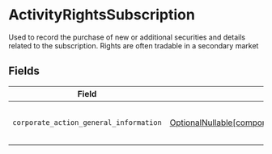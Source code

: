 # ActivityRightsSubscription

Used to record the purchase of new or additional securities and details related to the subscription. Rights are often tradable in a secondary market


## Fields

| Field                                                                                                                                                                              | Type                                                                                                                                                                               | Required                                                                                                                                                                           | Description                                                                                                                                                                        |
| ---------------------------------------------------------------------------------------------------------------------------------------------------------------------------------- | ---------------------------------------------------------------------------------------------------------------------------------------------------------------------------------- | ---------------------------------------------------------------------------------------------------------------------------------------------------------------------------------- | ---------------------------------------------------------------------------------------------------------------------------------------------------------------------------------- |
| `corporate_action_general_information`                                                                                                                                             | [OptionalNullable[components.ActivityRightsSubscriptionCorporateActionGeneralInformation]](../../models/components/activityrightssubscriptioncorporateactiongeneralinformation.md) | :heavy_minus_sign:                                                                                                                                                                 | Common fields for corporate actions                                                                                                                                                |